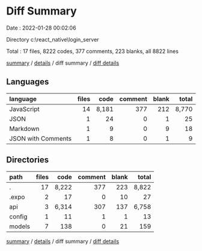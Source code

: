 # Diff Summary

Date : 2022-01-28 00:02:06

Directory c:\react_native\login_server

Total : 17 files,  8222 codes, 377 comments, 223 blanks, all 8822 lines

[summary](results.md) / [details](details.md) / diff summary / [diff details](diff-details.md)

## Languages
| language | files | code | comment | blank | total |
| :--- | ---: | ---: | ---: | ---: | ---: |
| JavaScript | 14 | 8,181 | 377 | 212 | 8,770 |
| JSON | 1 | 24 | 0 | 1 | 25 |
| Markdown | 1 | 9 | 0 | 9 | 18 |
| JSON with Comments | 1 | 8 | 0 | 1 | 9 |

## Directories
| path | files | code | comment | blank | total |
| :--- | ---: | ---: | ---: | ---: | ---: |
| . | 17 | 8,222 | 377 | 223 | 8,822 |
| .expo | 2 | 17 | 0 | 10 | 27 |
| api | 3 | 6,314 | 307 | 137 | 6,758 |
| config | 1 | 11 | 1 | 1 | 13 |
| models | 7 | 138 | 0 | 21 | 159 |

[summary](results.md) / [details](details.md) / diff summary / [diff details](diff-details.md)